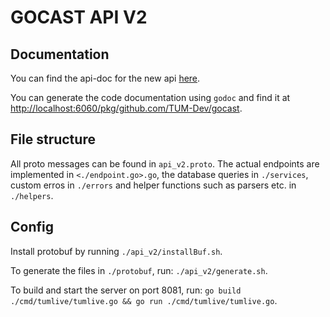 # GOCAST API V2

## Documentation

You can find the api-doc for the new api [here](http://localhost:8081/api/v2/docs).

You can generate the code documentation using `godoc` and find it at [http://localhost:6060/pkg/github.com/TUM-Dev/gocast](`http://localhost:6060/pkg/github.com/TUM-Dev/gocast`).

## File structure

All proto messages can be found in `api_v2.proto`.
The actual endpoints are implemented in `<./endpoint.go>.go`, the database queries in `./services`, custom erros in `./errors` and helper functions such as parsers etc. in `./helpers`. 

## Config

Install protobuf by running `./api_v2/installBuf.sh`.

To generate the files in `./protobuf`, run:
`./api_v2/generate.sh`.

To build and start the server on port 8081, run:
`go build ./cmd/tumlive/tumlive.go && go run ./cmd/tumlive/tumlive.go`.